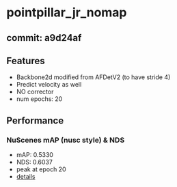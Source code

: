 # pointpillar_jr_nomap

## commit: a9d24af
## Features
* Backbone2d modified from AFDetV2 (to have stride 4)
* Predict velocity as well
* NO corrector
* num epochs: 20
## Performance
### NuScenes mAP (nusc style) & NDS
* mAP: 0.5330
* NDS: 0.6037
* peak at epoch 20
* [details](../raw_log/pointpillar_jr_nomap/eval_1224180.err)